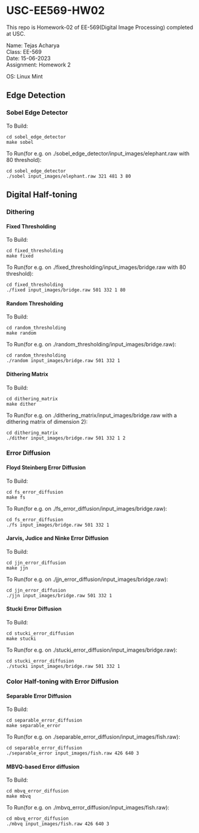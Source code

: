 # USC-EE569-HW02
This repo is Homework-02 of EE-569(Digital Image Processing) completed at USC.  

Name: Tejas Acharya  
Class: EE-569  
Date: 15-06-2023  
Assignment: Homework 2  
    
OS: Linux Mint  

## Edge Detection  

### Sobel Edge Detector  
To Build:  
```
cd sobel_edge_detector
make sobel
```  

To Run(for e.g. on ./sobel_edge_detector/input_images/elephant.raw with 80 threshold):  
```
cd sobel_edge_detector
./sobel input_images/elephant.raw 321 481 3 80
```

## Digital Half-toning  
### Dithering  
#### Fixed Thresholding
To Build:  
```
cd fixed_thresholding
make fixed  
```  

To Run(for e.g. on ./fixed_thresholding/input_images/bridge.raw with 80 threshold):  
```
cd fixed_thresholding
./fixed input_images/bridge.raw 501 332 1 80  
```  

#### Random Thresholding
To Build:  
```
cd random_thresholding
make random  
```  

To Run(for e.g. on ./random_thresholding/input_images/bridge.raw):  
```
cd random_thresholding
./random input_images/bridge.raw 501 332 1  
```

#### Dithering Matrix
To Build:  
```
cd dithering_matrix  
make dither  
```  

To Run(for e.g. on ./dithering_matrix/input_images/bridge.raw with a dithering matrix of dimension 2):  
```
cd dithering_matrix
./dither input_images/bridge.raw 501 332 1 2  
```  

### Error Diffusion
#### Floyd Steinberg Error Diffusion
To Build:  
```
cd fs_error_diffusion  
make fs  
```  

To Run(for e.g. on ./fs_error_diffusion/input_images/bridge.raw):  
```
cd fs_error_diffusion
./fs input_images/bridge.raw 501 332 1  
```

#### Jarvis, Judice and Ninke Error Diffusion
To Build:  
```
cd jjn_error_diffusion  
make jjn  
```  

To Run(for e.g. on ./jjn_error_diffusion/input_images/bridge.raw):  
```
cd jjn_error_diffusion
./jjn input_images/bridge.raw 501 332 1  
```

#### Stucki Error Diffusion
To Build:  
```
cd stucki_error_diffusion  
make stucki  
```  

To Run(for e.g. on ./stucki_error_diffusion/input_images/bridge.raw):  
```
cd stucki_error_diffusion
./stucki input_images/bridge.raw 501 332 1  
```

### Color Half-toning with Error Diffusion
#### Separable Error Diffusion
To Build:  
```
cd separable_error_diffusion  
make separable_error  
```  

To Run(for e.g. on ./separable_error_diffusion/input_images/fish.raw):  
```
cd separable_error_diffusion
./separable_error input_images/fish.raw 426 640 3  
```

#### MBVQ-based Error diffusion
To Build:  
```
cd mbvq_error_diffusion  
make mbvq  
```  

To Run(for e.g. on ./mbvq_error_diffusion/input_images/fish.raw):  
```
cd mbvq_error_diffusion
./mbvq input_images/fish.raw 426 640 3  
```